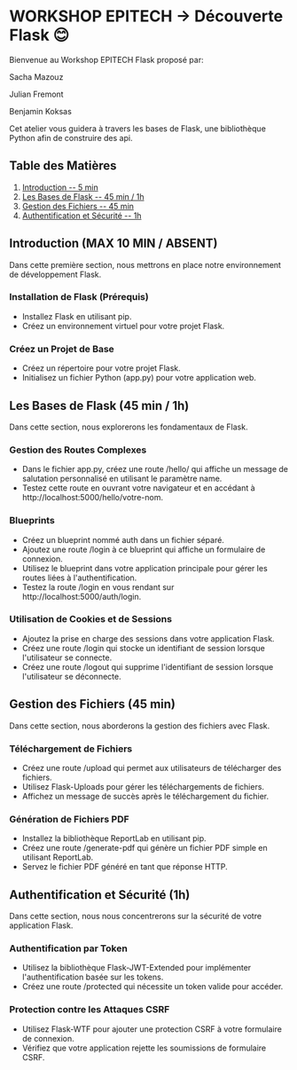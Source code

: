 # WORKSHOP EPITECH -> Découverte Flask 😊

Bienvenue au Workshop EPITECH Flask proposé par:

Sacha Mazouz

Julian Fremont

Benjamin Koksas


Cet atelier vous guidera à travers les bases de Flask, une bibliothèque Python afin de construire des api.
## Table des Matières

1. [Introduction -- 5 min](#introduction)
2. [Les Bases de Flask -- 45 min / 1h](#bases)
3. [Gestion des Fichiers -- 45 min](#gestion)
4. [Authentification et Sécurité -- 1h](#security)

## Introduction (MAX 10 MIN / ABSENT)

Dans cette première section, nous mettrons en place notre environnement de développement Flask.

### Installation de Flask (Prérequis)

- Installez Flask en utilisant pip.
- Créez un environnement virtuel pour votre projet Flask.

### Créez un Projet de Base

- Créez un répertoire pour votre projet Flask.
- Initialisez un fichier Python (app.py) pour votre application web.

## Les Bases de Flask (45 min / 1h)

Dans cette section, nous explorerons les fondamentaux de Flask.

### Gestion des Routes Complexes

- Dans le fichier app.py, créez une route /hello/<name> qui affiche un message de salutation personnalisé en utilisant le paramètre name.
- Testez cette route en ouvrant votre navigateur et en accédant à http://localhost:5000/hello/votre-nom.


### Blueprints

- Créez un blueprint nommé auth dans un fichier séparé.
- Ajoutez une route /login à ce blueprint qui affiche un formulaire de connexion.
- Utilisez le blueprint dans votre application principale pour gérer les routes liées à l'authentification.
- Testez la route /login en vous rendant sur http://localhost:5000/auth/login.


### Utilisation de Cookies et de Sessions

- Ajoutez la prise en charge des sessions dans votre application Flask.
- Créez une route /login qui stocke un identifiant de session lorsque l'utilisateur se connecte.
- Créez une route /logout qui supprime l'identifiant de session lorsque l'utilisateur se déconnecte.

## Gestion des Fichiers (45 min)

Dans cette section, nous aborderons la gestion des fichiers avec Flask.

### Téléchargement de Fichiers

- Créez une route /upload qui permet aux utilisateurs de télécharger des fichiers.
- Utilisez Flask-Uploads pour gérer les téléchargements de fichiers.
- Affichez un message de succès après le téléchargement du fichier.

### Génération de Fichiers PDF

- Installez la bibliothèque ReportLab en utilisant pip.
- Créez une route /generate-pdf qui génère un fichier PDF simple en utilisant ReportLab.
- Servez le fichier PDF généré en tant que réponse HTTP.
  
## Authentification et Sécurité (1h)

Dans cette section, nous nous concentrerons sur la sécurité de votre application Flask.

### Authentification par Token

- Utilisez la bibliothèque Flask-JWT-Extended pour implémenter l'authentification basée sur les tokens.
- Créez une route /protected qui nécessite un token valide pour accéder.

### Protection contre les Attaques CSRF

- Utilisez Flask-WTF pour ajouter une protection CSRF à votre formulaire de connexion.
- Vérifiez que votre application rejette les soumissions de formulaire CSRF.


